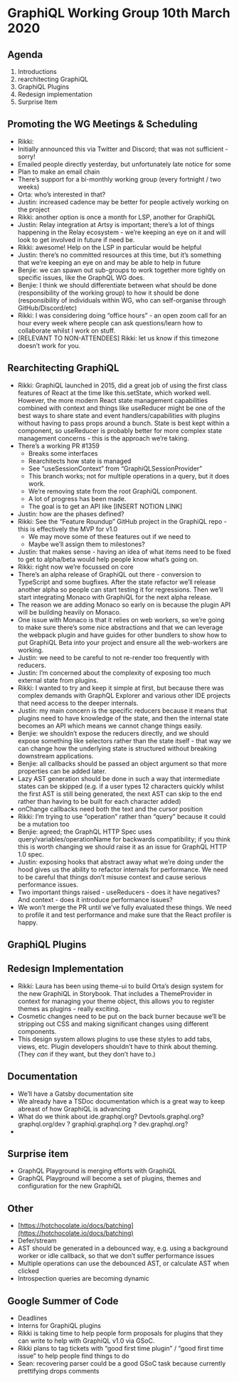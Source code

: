 # GraphiQL Working Group 10th March 2020

## Agenda

1. Introductions
2. rearchitecting GraphiQL
3. GraphiQL Plugins
4. Redesign implementation
5. Surprise Item

## Promoting the WG Meetings & Scheduling

- Rikki:
- Initially announced this via Twitter and Discord; that was not sufficient - sorry!
- Emailed people directly yesterday, but unfortunately late notice for some
- Plan to make an email chain
- There’s support for a bi-monthly working group (every fortnight / two weeks)
- Orta: who’s interested in that?
- Justin: increased cadence may be better for people actively working on the project
- Rikki: another option is once a month for LSP, another for GraphiQL
- Justin: Relay integration at Artsy is important; there’s a lot of things happening in the Relay ecosystem - we’re keeping an eye on it and will look to get involved in future if need be.
- Rikki: awesome! Help on the LSP in particular would be helpful
- Justin: there’s no committed resources at this time, but it’s something that we’re keeping an eye on and may be able to help in future
- Benjie: we can spawn out sub-groups to work together more tightly on specific issues, like the GraphQL WG does.
- Benjie: I think we should differentiate between what should be done (responsibility of the working group) to how it should be done (responsibility of individuals within WG, who can self-organise through GitHub/Discord/etc)
- Rikki: I was considering doing “office hours” - an open zoom call for an hour every week where people can ask questions/learn how to collaborate whilst I work on stuff.
- [RELEVANT TO NON-ATTENDEES] Rikki: let us know if this timezone doesn’t work for you.

## Rearchitecting GraphiQL

- Rikki: GraphiQL launched in 2015, did a great job of using the first class features of React at the time like this.setState, which worked well. However, the more modern React state management capabilities combined with context and things like useReducer might be one of the best ways to share state and event handlers/capabilities with plugins without having to pass props around a bunch. State is best kept within a component, so useReducer is probably better for more complex state management concerns - this is the approach we’re taking.
- There’s a working PR #1359
  - Breaks some interfaces
  - Rearchitects how state is managed
  - See “useSessionContext” from “GraphiQLSessionProvider”
  - This branch works; not for multiple operations in a query, but it does work.
  - We’re removing state from the root GraphiQL component.
  - A lot of progress has been made.
  - The goal is to get an API like [INSERT NOTION LINK]
- Justin: how are the phases defined?
- Rikki: See the “Feature Roundup” GitHub project in the GraphiQL repo - this is effectively the MVP for v1.0
  - We may move some of these features out if we need to
  - Maybe we’ll assign them to milestones?
- Justin: that makes sense - having an idea of what items need to be fixed to get to alpha/beta would help people know what’s going on.
- Rikki: right now we’re focussed on core
- There’s an alpha release of GraphiQL out there - conversion to TypeScript and some bugfixes. After the state refactor we’ll release another alpha so people can start testing it for regressions. Then we’ll start integrating Monaco with GraphiQL for the next alpha release.
- The reason we are adding Monaco so early on is because the plugin API will be building heavily on Monaco.
- One issue with Monaco is that it relies on web workers, so we’re going to make sure there’s some nice abstractions and that we can leverage the webpack plugin and have guides for other bundlers to show how to put GraphiQL Beta into your project and ensure all the web-workers are working.
- Justin: we need to be careful to not re-render too frequently with reducers.
- Justin: I’m concerned about the complexity of exposing too much external state from plugins.
- Rikki: I wanted to try and keep it simple at first, but because there was complex demands with GraphQL Explorer and various other IDE projects that need access to the deeper internals.
- Justin: my main concern is the specific reducers because it means that plugins need to have knowledge of the state, and then the internal state becomes an API which means we cannot change things easily.
- Benjie: we shouldn’t expose the reducers directly, and we should expose something like selectors rather than the state itself - that way we can change how the underlying state is structured without breaking downstream applications.
- Benjie: all callbacks should be passed an object argument so that more properties can be added later.
- Lazy AST generation should be done in such a way that intermediate states can be skipped (e.g. if a user types 12 characters quickly whilst the first AST is still being generated, the next AST can skip to the end rather than having to be built for each character added)
- onChange callbacks need both the text and the cursor position
- Rikki: I’m trying to use “operation” rather than “query” because it could be a mutation too
- Benjie: agreed; the GraphQL HTTP Spec uses query/variables/operationName for backwards compatibility; if you think this is worth changing we should raise it as an issue for GraphQL HTTP 1.0 spec.
- Justin: exposing hooks that abstract away what we’re doing under the hood gives us the ability to refactor internals for performance. We need to be careful that things don’t misuse context and cause serious performance issues.
- Two important things raised - useReducers - does it have negatives? And context - does it introduce performance issues?
- We won’t merge the PR until we’ve fully evaluated these things. We need to profile it and test performance and make sure that the React profiler is happy.

## GraphiQL Plugins

## Redesign Implementation

- Rikki: Laura has been using theme-ui to build Orta’s design system for the new GraphiQL in Storybook. That includes a ThemeProvider in context for managing your theme object, this allows you to register themes as plugins - really exciting.
- Cosmetic changes need to be put on the back burner because we’ll be stripping out CSS and making significant changes using different components.
- This design system allows plugins to use these styles to add tabs, views, etc. Plugin developers shouldn’t have to think about theming. (They _can_ if they want, but they don’t have to.)

## Documentation

- We’ll have a Gatsby documentation site
- We already have a TSDoc documentation which is a great way to keep abreast of how GraphiQL is advancing
- What do we think about ide.graphql.org? Devtools.graphql.org? graphql.org/dev ? graphiql.graphql.org ? dev.graphql.org?
-

## Surprise item

- GraphQL Playground is merging efforts with GraphiQL
- GraphQL Playground will become a set of plugins, themes and configuration for the new GraphiQL

## Other

- [https://hotchocolate.io/docs/batching](https://hotchocolate.io/docs/batching)
- Defer/stream
- AST should be generated in a debounced way, e.g. using a background worker or idle callback, so that we don’t suffer performance issues
- Multiple operations can use the debounced AST, or calculate AST when clicked
- Introspection queries are becoming dynamic

## Google Summer of Code

- Deadlines
- Interns for GraphiQL plugins
- Rikki is taking time to help people form proposals for plugins that they can write to help with GraphiQL v1.0 via GSoC.
- Rikki plans to tag tickets with “good first time plugin” / “good first time issue” to help people find things to do
- Sean: recovering parser could be a good GSoC task because currently prettifying drops comments

